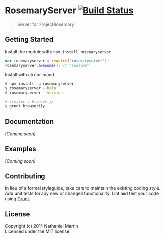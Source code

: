 # RosemaryServer [![Build Status](https://secure.travis-ci.org/NateTheGreatt/rosemaryserver.png?branch=master)](http://travis-ci.org/NateTheGreatt/rosemaryserver)

> Server for ProjectRosemary


## Getting Started

Install the module with: `npm install rosemaryserver`

```js
var rosemaryserver = require('rosemaryserver');
rosemaryserver.awesome(); // "awesome"
```

Install with cli command

```sh
$ npm install -g rosemaryserver
$ rosemaryserver --help
$ rosemaryserver --version
```


```sh
# creates a browser.js
$ grunt browserify
```



## Documentation

_(Coming soon)_


## Examples

_(Coming soon)_


## Contributing

In lieu of a formal styleguide, take care to maintain the existing coding style. Add unit tests for any new or changed functionality. Lint and test your code using [Grunt](http://gruntjs.com).


## License

Copyright (c) 2014 Nathaniel Martin  
Licensed under the MIT license.
